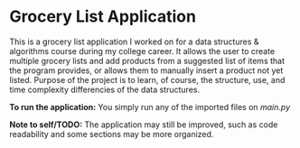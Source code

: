 # Grocery List Application

This is a grocery list application I worked on for a data structures & algorithms course during my college career. It allows the user to create multiple grocery lists and add products from a suggested list of items that the program provides, or allows them to manually insert a product not yet listed. Purpose of the project is to learn, of course, the structure, use, and time complexity differencies of the data structures.

**To run the application:** You simply run any of the imported files on *main.py*

**Note to self/TODO:** The application may still be improved, such as code readability and some sections may be more organized.
